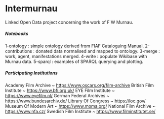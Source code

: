 # Intermurnau
Linked Open Data project concerning the work of F W Murnau.

##### Notebooks
1-ontology : simple ontology derived from FIAF Cataloguing Manual.
2-contributions : donated data normalised and mapped to ontology.
3-merge : work, agent, manifestations merged.
4-write : populate Wikibase with Murnau data.
5-sparql : examples of SPARQL querying and plotting.

##### Participating Institutions
Academy Film Archive ~ https://www.oscars.org/film-archive
British Film Institute ~ https://www.bfi.org.uk/
EYE Film Institute ~ https://www.eyefilm.nl/
German Federal Archives ~ https://www.bundesarchiv.de/
Library Of Congress ~ https://loc.gov/
Museum Of Modern Art ~ https://www.moma.org/
National Film Archive ~ https://www.nfa.cz/
Swedish Film Institute ~ https://www.filminstitutet.se/
